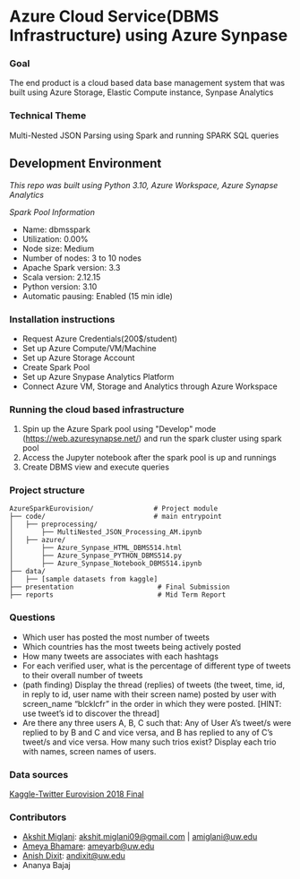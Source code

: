 # Azure Cloud Service(DBMS Infrastructure) using Azure Synpase

### Goal
The end product is a cloud based data base management system that was built using Azure Storage, Elastic Compute instance, Synpase Analytics

### Technical Theme 
Multi-Nested JSON Parsing using Spark and running SPARK SQL queries

## Development Environment
*This repo was built using Python 3.10, Azure Workspace, Azure Synapse Analytics*

*Spark Pool Information*
- Name: dbmsspark
- Utilization: 0.00%
- Node size: Medium
- Number of nodes: 3 to 10 nodes
- Apache Spark version: 3.3
- Scala version: 2.12.15
- Python version: 3.10
- Automatic pausing: Enabled (15 min idle)

### Installation instructions

- Request Azure Credentials(200$/student)
- Set up Azure Compute/VM/Machine
- Set up Azure Storage Account
- Create Spark Pool
- Set up Azure Snypase Analytics Platform
- Connect Azure VM, Storage and Analytics through Azure Workspace

### Running the cloud based infrastructure
1. Spin up the Azure Spark pool using "Develop" mode (https://web.azuresynapse.net/) and run the spark cluster using spark pool 
2. Access the Jupyter notebook after the spark pool is up and runnings
3. Create DBMS view and execute queries

### Project structure
```
AzureSparkEurovision/               # Project module
├── code/                           # main entrypoint
│   ├── preprocessing/
│       ├── MultiNested_JSON_Processing_AM.ipynb
│   ├── azure/
│       ├── Azure_Synpase_HTML_DBMS514.html
│       ├── Azure_Synpase_PYTHON_DBMS514.py
│       ├── Azure_Synpase_Notebook_DBMS514.ipynb
├── data/
│   ├── [sample datasets from kaggle]
├── presentation                     # Final Submission
├── reports                          # Mid Term Report
```
### Questions
- Which user has posted the most number of tweets
- Which countries has the most tweets being actively posted
- How many tweets are associates with each hashtags
- For each verified user, what is the percentage of different type of tweets to their overall number of tweets
- (path finding) Display the thread (replies) of tweets (the tweet, time, id, in reply to id, user name with their screen name) posted by user with screen_name “blcklcfr” in the order in which they were posted. [HINT: use tweet’s id to discover the thread]
- Are there any three users A, B, C such that: Any of User A’s tweet/s were replied to by B and C and vice versa, and B has replied to any of C’s tweet/s and vice versa. How many such trios exist? Display each trio with names, screen names of users.

### Data sources
[Kaggle-Twitter Eurovision 2018 Final](https://www.kaggle.com/datasets/patrickjoan/twitter-data-from-2018-eurovision-final)

### Contributors
* [Akshit Miglani](https://www.linkedin.com/in/akshitmiglani/): akshit.miglani09@gmail.com | amiglani@uw.edu 
* [Ameya Bhamare](https://www.linkedin.com/in/ameyabhamare/): ameyarb@uw.edu
* [Anish Dixit](https://www.linkedin.com/in/anish-dixit-aaba4616a/): andixit@uw.edu
* Ananya Bajaj
